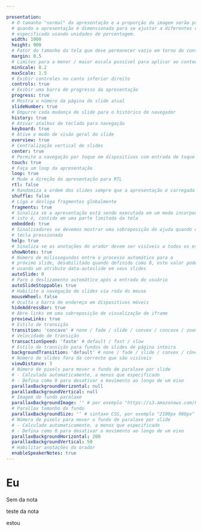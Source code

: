 ```yaml
---

presentation:
  # O tamanho "normal" da apresentação e a proporção da imagem serão preservados
  # quando a apresentação é dimensionada para se ajustar a diferentes resoluções. Pode ser
  # especificado usando unidades de porcentagem.
  width: 1000
  height: 900
  # Fator do tamanho da tela que deve permanecer vazio em torno do conteúdo
  margin: 0.5
  # Limites para a menor / maior escala possível para aplicar ao conteúdo
  minScale: 0.2
  maxScale: 1.5
  # Exibir controles no canto inferior direito
  controls: true
  # Exibir uma barra de progresso da apresentação
  progress: true
  # Mostra o número da página do slide atual
  slideNumber: true
  # Empurre cada mudança de slide para o histórico do navegador
  history: true
  # Ativar atalhos de teclado para navegação
  keyboard: true
  # Ative o modo de visão geral do slide
  overview: true
  # Centralização vertical de slides
  center: true
  # Permite a navegação por toque em dispositivos com entrada de toque
  touch: true
  # Faça um loop da apresentação
  loop: true
  # Mude a direção da apresentação para RTL
  rtl: false
  # Randomiza a ordem dos slides sempre que a apresentação é carregada
  shuffle: false
  # Liga e desliga fragmentos globalmente
  fragments: true
  # Sinaliza se a apresentação está sendo executada em um modo incorporado,
  # isto é, contido em uma parte limitada da tela
  embedded: true
  # Sinalizadores se devemos mostrar uma sobreposição de ajuda quando o ponto de interrogação
  # tecla pressionada
  help: true
  # Sinaliza se as anotações do orador devem ser visíveis a todos os espectadores
  showNotes: true
  # Número de milissegundos entre o processo automático para o
  # próximo slide, desabilitado quando definido como 0, este valor pode ser substituído
  # usando um atributo data-autoslide em seus slides
  autoSlide: 0
  # Pare o deslizamento automático após a entrada do usuário
  autoSlideStoppable: true
  # Habilite a navegação de slides via roda do mouse
  mouseWheel: false
  # Oculta a barra de endereço em dispositivos móveis
  hideAddressBar: true
  # Abre links em uma sobreposição de visualização de iframe
  previewLinks: true
  # Estilo de transição
  transition: 'concavo' # none / fade / slide / convex / concavo / zoom
  # Velocidade de transição
  transactionSpeed: 'faste' # default / fast / slow
  # Estilo de transição para fundos de slides de página inteira
  backgroundTransition: 'default' # none / fade / slide / convex / côncavo / zoom
  # Número de slides fora da corrente que são visíveis
  viewDistance: 3
  # Número de pixels para mover o fundo de paralaxe por slide
  # - Calculado automaticamente, a menos que especificado
  # - Defina como 0 para desativar o movimento ao longo de um eixo
  parallaxBackgroundHorizontal: null
  parallaxBackgroundVertical: null
  # Imagem de fundo paralaxe
  parallaxBackgroundImage: '' # por exemplo "https://s3.amazonaws.com/hakim-static/reveal-js/reveal-parallax-1.jpg"
  # Parallax tamanho do fundo
  parallaxBackgroundSize: '' # sintaxe CSS, por exemplo "2100px 900px" - atualmente, apenas pixels são suportados (não use% ou automático)
  # Número de pixels para mover o fundo de paralaxe por slide
  # - Calculado automaticamente, a menos que especificado
  # - Defina como 0 para desativar o movimento ao longo de um eixo
  parallaxBackgroundHorizontal: 200
  parallaxBackgroundVertical: 50
  # Habilitar anotações do orador
  enableSpeakerNotes: true
---
```


<!-- slide   -->
# Eu
<!-- slide  -->
Sem da nota
<!-- slide data-notes="uma nota" -->
teste da nota
<!-- slide vertical=true -->
estou
